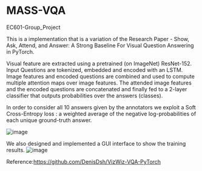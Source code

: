 # MASS-VQA
EC601-Group_Project

This is a implementation that is a variation of the Research Paper - Show, Ask, Attend, and Answer: A Strong Baseline For Visual Question Answering in PyTorch.

Visual feature are extracted using a pretrained (on ImageNet) ResNet-152. Input Questions are tokenized, embedded and encoded with an LSTM. Image features and encoded questions are combined and used to compute multiple attention maps over image features. The attended image features and the encoded questions are concatenated and finally fed to a 2-layer classifier that outputs probabilities over the answers (classes).

In order to consider all 10 answers given by the annotators we exploit a Soft Cross-Entropy loss : a weighted average of the negative log-probabilities of each unique ground-truth answer.

![image](https://user-images.githubusercontent.com/113374250/206721018-caebc9a8-96c4-44f8-a284-8f8726b3d345.png)


We also designed and implemented a GUI interface to show the training results.
![image](https://user-images.githubusercontent.com/113374250/206720901-013bcbc8-f3f2-4f9b-b805-6a2220ccbc8e.png)

Reference:https://github.com/DenisDsh/VizWiz-VQA-PyTorch
